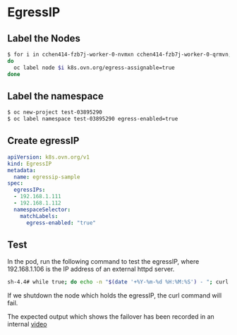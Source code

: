 # EgressIP

## Label the Nodes

```bash
$ for i in cchen414-fzb7j-worker-0-nvmxn cchen414-fzb7j-worker-0-qrmvn;
do
  oc label node $i k8s.ovn.org/egress-assignable=true
done

```

## Label the namespace

```bash
$ oc new-project test-03895290
$ oc label namespace test-03895290 egress-enabled=true
```

## Create egressIP

```yaml
apiVersion: k8s.ovn.org/v1
kind: EgressIP
metadata:
  name: egressip-sample
spec:
  egressIPs:
  - 192.168.1.111
  - 192.168.1.112
  namespaceSelector:
    matchLabels:
      egress-enabled: "true"
```

## Test

In the pod, run the following command to test the egressIP, where 192.168.1.106 is the IP address of an external httpd server.

```bash
sh-4.4# while true; do echo -n "$(date '+%Y-%m-%d %H:%M:%S') - "; curl --connect-time 1 -m 2 -s 192.168.1.106 -w "response: %{response_code}\n" -o /dev/null ; sleep 1; done
```

If we shutdown the node which holds the egressIP, the curl command will fail.

The expected output which shows the failover has been recorded in an internal [video](https://redhat-internal.slack.com/archives/C03R2LLGR9A/p1725415903198999)
